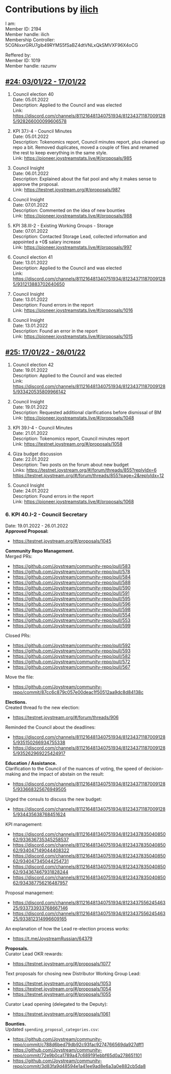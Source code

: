 # Contributions by [ilich](https://pioneer.joystreamstats.live/#/members/ilich)

I am:  
Member ID: 2194  
Member handle: ilich  
Membership Controller: 5CGNixxrGRU7gib49RYMS5fSaBZ4dtVNLxQkSMVXF96X4oCG

Reffered by:  
Member ID: 1019  
Member handle: razumv


## [#24: 03/01/22 - 17/01/22](https://github.com/Joystream/founding-members/blob/main/scoring-periods/24.md)

1. Council election 40  
Date: 05.01.2022  
Description: Applied to the Council and was elected  
Link: https://discord.com/channels/811216481340751934/812343711870091285/928266000099606578

2. KPI 37.I-4 - Council Minutes  
Date: 05.01.2022  
Description: Tokenomics report, Council minutes report, plus cleaned up repo a bit. Removed duplicates, moved a couple of files and renamed the rest to keep everything in the same style.  
Link: https://pioneer.joystreamstats.live/#/proposals/985

3. Council Insight  
Date: 06.01.2022  
Description: Explained about the fiat pool and why it makes sense to approve the proposal.  
Link: https://testnet.joystream.org/#/proposals/987

4. Council Insight  
Date: 07.01.2022  
Description: Commented on the idea of new bounties  
Link: https://pioneer.joystreamstats.live/#/proposals/988

5. KPI 38.III-2 - Existing Working Groups - Storage  
Date: 07.01.2022  
Description: Contacted Storage Lead, collected information and appointed a +0$ salary increase  
Link: https://pioneer.joystreamstats.live/#/proposals/997

6. Council election 41  
Date: 13.01.2022  
Description: Applied to the Council and was elected  
Link: https://discord.com/channels/811216481340751934/812343711870091285/931213883702640650

7. Council Insight  
Date: 13.01.2022  
Description: Found errors in the report  
Link: https://pioneer.joystreamstats.live/#/proposals/1016

8. Council Insight  
Date: 13.01.2022  
Description: Found an error in the report  
Link: https://pioneer.joystreamstats.live/#/proposals/1015


## [#25: 17/01/22 - 26/01/22](https://github.com/Joystream/founding-members/blob/main/scoring-periods/25.md)

1. Council election 42  
Date: 19.01.2022  
Description: Applied to the Council and was elected  
Link: https://discord.com/channels/811216481340751934/812343711870091285/933420535809966142

2. Council Insight  
Date: 19.01.2022  
Description: Requested additional clarifications before dismissal of BM  
Link: https://pioneer.joystreamstats.live/#/proposals/1048

3. KPI 39.I-4 - Council Minutes  
Date: 21.01.2022  
Description: Tokenomics report, Council minutes report  
Link: https://testnet.joystream.org/#/proposals/1058

4. Giza budget discussion  
Date: 22.01.2022  
Description: Two posts on the forum about new budget  
Links: https://testnet.joystream.org/#/forum/threads/855?replyIdx=6  
       https://testnet.joystream.org/#/forum/threads/855?page=2&replyIdx=12

5. Council Insight  
Date: 24.01.2022  
Description: Found errors in the report  
Link: https://pioneer.joystreamstats.live/#/proposals/1068

### 6. KPI 40.I-2 - Council Secretary
  Date: 19.01.2022 - 26.01.2022  
  __Approved Proposal:__
  - https://testnet.joystream.org/#/proposals/1045

  __Community Repo Management.__  
  Merged PRs: 
  - https://github.com/Joystream/community-repo/pull/583
  - https://github.com/Joystream/community-repo/pull/578
  - https://github.com/Joystream/community-repo/pull/584
  - https://github.com/Joystream/community-repo/pull/588
  - https://github.com/Joystream/community-repo/pull/590
  - https://github.com/Joystream/community-repo/pull/591
  - https://github.com/Joystream/community-repo/pull/595
  - https://github.com/Joystream/community-repo/pull/596
  - https://github.com/Joystream/community-repo/pull/598
  - https://github.com/Joystream/community-repo/pull/554
  - https://github.com/Joystream/community-repo/pull/553
  - https://github.com/Joystream/community-repo/pull/599

  Closed PRs: 
  - https://github.com/Joystream/community-repo/pull/592
  - https://github.com/Joystream/community-repo/pull/593
  - https://github.com/Joystream/community-repo/pull/582
  - https://github.com/Joystream/community-repo/pull/572
  - https://github.com/Joystream/community-repo/pull/567

  Move the file: 
  - https://github.com/Joystream/community-repo/commit/87cc6c879c057e00deac1f50512aa9dc8d84138c

  __Elections.__  
  Created thread fo the new election: 
  - https://testnet.joystream.org/#/forum/threads/906

  Reminded the Council about the deadlines: 
  - https://discord.com/channels/811216481340751934/812343711870091285/935150266934755338
  - https://discord.com/channels/811216481340751934/812343711870091285/935262969225424917

  __Education / Assistance.__  
  Clarification to the Council of the nuances of voting, the speed of decision-making and the impact of abstain on the result:
  - https://discord.com/channels/811216481340751934/812343711870091285/933668325676949505

  Urged the consuls to discuss the new budget:
  - https://discord.com/channels/811216481340751934/812343711870091285/934435638768451624

  KPI management:
  - https://discord.com/channels/811216481340751934/812343783504085062/933636735345258537
  - https://discord.com/channels/811216481340751934/812343783504085062/934047149044408322
  - https://discord.com/channels/811216481340751934/812343783504085062/934047345044254731
  - https://discord.com/channels/811216481340751934/812343783504085062/934367467931828244
  - https://discord.com/channels/811216481340751934/812343783504085062/934387756216487957

  Proposal management:
  - https://discord.com/channels/811216481340751934/812343755624546325/933733933768667146
  - https://discord.com/channels/811216481340751934/812343755624546325/933812314996609165

  An explanation of how the Lead re-election process works:
  - https://t.me/JoystreamRussian/64379

  __Proposals.__  
  Curator Lead OKR rewards:
  - https://testnet.joystream.org/#/proposals/1077

  Text proposals for chosing new Distributor Working Group Lead:
  - https://testnet.joystream.org/#/proposals/1053
  - https://testnet.joystream.org/#/proposals/1054
  - https://testnet.joystream.org/#/proposals/1055

  Curator Lead opening (delegated to the Deputy):
  - https://testnet.joystream.org/#/proposals/1061

  __Bounties.__  
  Updated `spending_proposal_categories.csv`:
  - https://github.com/Joystream/community-repo/commit/c788d6bed79db92c93fac9274766569da927dff1
  - https://github.com/Joystream/community-repo/commit/72e9b0ca1789a47c689191ebbf65d0a278651101
  - https://github.com/Joystream/community-repo/commit/3d83fa9d48594e1a41ee9ad8e6a3a0e882cb5da8


